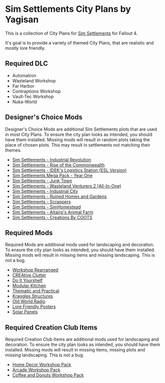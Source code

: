 # Sim Settlements City Plans by Yagisan

This is a collection of City Plans for [Sim Settlements](https://www.nexusmods.com/fallout4/mods/21872/) for Fallout 4.

It's goal is to provide a variety of themed City Plans, that are realistic and mostly lore friendly.

## Required DLC
* Automatron
* Wasteland Workshop
* Far Harbor
* Contraptions Workshop
* Vault-Tec Workshop
* Nuka-World

## Designer's Choice Mods
Designer's Choice Mods are additional Sim Settlements plots that are used in most City Plans. To ensure the city plan looks as intended, you should have them installed.
Missing mods will result in random plots taking the place of chosen plots. This may result in settlements not matching their themes.

* [Sim Settlements - Industrial Revolution](https://www.nexusmods.com/fallout4/mods/25213)
* [Sim Settlements - Rise of the Commonwealth](https://www.nexusmods.com/fallout4/mods/28599)
* [Sim Settlements - IDEK's Logistics Station (ESL Version)](https://www.nexusmods.com/fallout4/mods/28945)
* [Sim Settlements Mega Pack - Year One](https://www.nexusmods.com/fallout4/mods/30396)
* [Sim Settlements - Junk Town](https://www.nexusmods.com/fallout4/mods/26107)
* [Sim Settlements - Wasteland Venturers 2 (All-In-One)](https://www.nexusmods.com/fallout4/mods/30081)
* [Sim Settlements - Industrial City](https://www.nexusmods.com/fallout4/mods/23948)
* [Sim Settlements - Ruined Homes and Gardens](https://www.nexusmods.com/fallout4/mods/23917)
* [Sim Settlements - Scrappers](https://www.nexusmods.com/fallout4/mods/25679)
* [Sim Settlements - SimHomestead](https://www.nexusmods.com/fallout4/mods/24491)
* [Sim Settlements - Altairp's Animal Farm](https://www.nexusmods.com/fallout4/mods/23421)
* [Sim Settlements - Creations By COOTS](https://www.nexusmods.com/fallout4/mods/29250)

## Required Mods
Required Mods are additional mods used for landscaping and decoration. To ensure the city plan looks as intended, you should have them installed.
Missing mods will result in missing items and missing landscaping. This is not a bug.

* [Workshop Rearranged](https://www.nexusmods.com/fallout4/mods/16181)
* [CREAtive Clutter](https://www.nexusmods.com/fallout4/mods/20782)
* [Do It Yourshelf](https://www.nexusmods.com/fallout4/mods/14532)
* [Modular Kitchen](https://www.nexusmods.com/fallout4/mods/17141)
* [Thematic and Practical](https://www.nexusmods.com/fallout4/mods/16207)
* [Kraggles Structures](https://www.nexusmods.com/fallout4/mods/28588)
* [Old World Radio](https://www.nexusmods.com/fallout4/mods/9048)
* [Lore Friendly Posters](https://www.nexusmods.com/fallout4/mods/7145)
* [Solar Panels](https://www.nexusmods.com/fallout4/mods/17168)

## Required Creation Club Items
Required Creation Club Items are additional mods used for landscaping and decoration. To ensure the city plan looks as intended, you should have them installed.
Missing mods will result in missing items, missing plots and missing landscaping. This is not a bug.

* [Home Decor Workshop Pack](https://creationclub.bethesda.net/en)
* [Arcade Workshop Pack](https://creationclub.bethesda.net/en)
* [Coffee and Donuts Workshop Pack](https://creationclub.bethesda.net/en)
